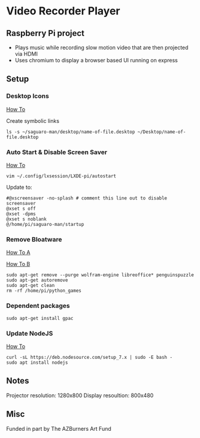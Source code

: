 # Video Recorder Player

## Raspberry Pi project

- Plays music while recording slow motion video that are then projected via HDMI
- Uses chromium to display a browser based UI running on express

## Setup

### Desktop Icons

[How To](http://www.raspberry-projects.com/pi/pi-operating-systems/raspbian/gui/desktop-shortcuts)

Create symbolic links

```
ls -s ~/saguaro-man/desktop/name-of-file.desktop ~/Desktop/name-of-file.desktop
```

### Auto Start & Disable Screen Saver

[How To](https://www.raspberrypi.org/forums/viewtopic.php?f=91&t=163316)

```
vim ~/.config/lxsession/LXDE-pi/autostart
```

Update to:

```
#@xscreensaver -no-splash # comment this line out to disable screensaver
@xset s off
@xset -dpms
@xset s noblank
@/home/pi/saguaro-man/startup
```

### Remove Bloatware

[How To A](http://raspi.tv/2016/how-to-free-up-some-space-on-your-raspbian-sd-card-remove-wolfram-libreoffice)

[How To B](https://project.altservice.com/issues/418)

```
sudo apt-get remove --purge wolfram-engine libreoffice* penguinspuzzle
sudo apt-get autoremove
sudo apt-get clean
rm -rf /home/pi/python_games
```

### Dependent packages

```
sudo apt-get install gpac
```

### Update NodeJS

[How To](http://thisdavej.com/beginners-guide-to-installing-node-js-on-a-raspberry-pi/)

```
curl -sL https://deb.nodesource.com/setup_7.x | sudo -E bash -
sudo apt install nodejs
```

## Notes

Projector resolution: 1280x800
Display resoultion: 800x480

## Misc

Funded in part by The AZBurners Art Fund
